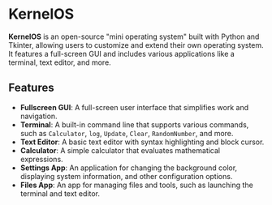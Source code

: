 # KernelOS

**KernelOS** is an open-source "mini operating system" built with Python and Tkinter, allowing users to customize and extend their own operating system. It features a full-screen GUI and includes various applications like a terminal, text editor, and more.

## Features

- **Fullscreen GUI**: A full-screen user interface that simplifies work and navigation.
- **Terminal**: A built-in command line that supports various commands, such as `Calculator`, `log`, `Update`, `Clear`, `RandomNumber`, and more.
- **Text Editor**: A basic text editor with syntax highlighting and block cursor.
- **Calculator**: A simple calculator that evaluates mathematical expressions.
- **Settings App**: An application for changing the background color, displaying system information, and other configuration options.
- **Files App**: An app for managing files and tools, such as launching the terminal and text editor.

